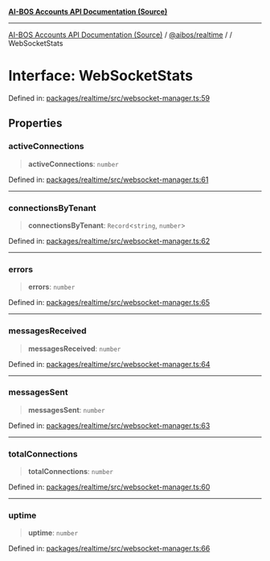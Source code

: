 [**AI-BOS Accounts API Documentation (Source)**](../../../README.md)

***

[AI-BOS Accounts API Documentation (Source)](../../../README.md) / [@aibos/realtime](../README.md) / [](../README.md) / WebSocketStats

# Interface: WebSocketStats

Defined in: [packages/realtime/src/websocket-manager.ts:59](https://github.com/pohlai88/accounts/blob/48103fb36d28b2b9bfb33472b6de2f719773cde9/packages/realtime/src/websocket-manager.ts#L59)

## Properties

### activeConnections

> **activeConnections**: `number`

Defined in: [packages/realtime/src/websocket-manager.ts:61](https://github.com/pohlai88/accounts/blob/48103fb36d28b2b9bfb33472b6de2f719773cde9/packages/realtime/src/websocket-manager.ts#L61)

***

### connectionsByTenant

> **connectionsByTenant**: `Record`\<`string`, `number`\>

Defined in: [packages/realtime/src/websocket-manager.ts:62](https://github.com/pohlai88/accounts/blob/48103fb36d28b2b9bfb33472b6de2f719773cde9/packages/realtime/src/websocket-manager.ts#L62)

***

### errors

> **errors**: `number`

Defined in: [packages/realtime/src/websocket-manager.ts:65](https://github.com/pohlai88/accounts/blob/48103fb36d28b2b9bfb33472b6de2f719773cde9/packages/realtime/src/websocket-manager.ts#L65)

***

### messagesReceived

> **messagesReceived**: `number`

Defined in: [packages/realtime/src/websocket-manager.ts:64](https://github.com/pohlai88/accounts/blob/48103fb36d28b2b9bfb33472b6de2f719773cde9/packages/realtime/src/websocket-manager.ts#L64)

***

### messagesSent

> **messagesSent**: `number`

Defined in: [packages/realtime/src/websocket-manager.ts:63](https://github.com/pohlai88/accounts/blob/48103fb36d28b2b9bfb33472b6de2f719773cde9/packages/realtime/src/websocket-manager.ts#L63)

***

### totalConnections

> **totalConnections**: `number`

Defined in: [packages/realtime/src/websocket-manager.ts:60](https://github.com/pohlai88/accounts/blob/48103fb36d28b2b9bfb33472b6de2f719773cde9/packages/realtime/src/websocket-manager.ts#L60)

***

### uptime

> **uptime**: `number`

Defined in: [packages/realtime/src/websocket-manager.ts:66](https://github.com/pohlai88/accounts/blob/48103fb36d28b2b9bfb33472b6de2f719773cde9/packages/realtime/src/websocket-manager.ts#L66)
